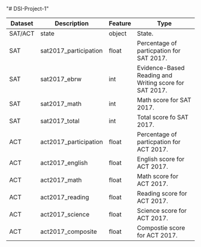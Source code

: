"# DSI-Project-1" 

|Dataset|Description|Feature|Type|
|---|---|---|---|
|SAT/ACT|state|object|State.|
|SAT|sat2017_participation|float|Percentage of particpation for SAT 2017.|
|SAT|sat2017_ebrw|int|Evidence-Based Reading and Writing score for SAT 2017.|
|SAT|sat2017_math|int|Math score for SAT 2017.|
|SAT|sat2017_total|int|Total score fo SAT 2017.|
|ACT|act2017_participation|float|Percentage of particpation for ACT 2017.|
|ACT|act2017_english|float|English score for ACT 2017.|
|ACT|act2017_math|float|Math score for ACT 2017.|
|ACT|act2017_reading|float|Reading score for ACT 2017.|
|ACT|act2017_science|float|Science score for ACT 2017.|
|ACT|act2017_composite|float|Compostie score for ACT 2017.|
